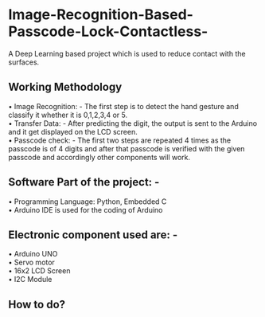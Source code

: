 # Image-Recognition-Based-Passcode-Lock-Contactless-
A Deep Learning based project which is used to reduce contact with the surfaces.<br>
## Working Methodology
•	Image Recognition: - The first step is to detect the hand gesture and classify it whether it is 0,1,2,3,4 or 5.<br>
•	Transfer Data: - After predicting the digit, the output is sent to the Arduino and it get displayed on the LCD screen.<br>
•	Passcode check: - The first two steps are repeated 4 times as the passcode is of 4 digits and after that passcode is verified with the given passcode and accordingly other components will work.<br>
## Software Part of the project: -
•	Programming Language: Python, Embedded C<br>
•	Arduino IDE is used for the coding of Arduino<br>
## Electronic component used are: - 
•	Arduino UNO<br>
•	Servo motor<br>
•	16x2 LCD Screen<br>
•	I2C Module<br>
## How to do?
